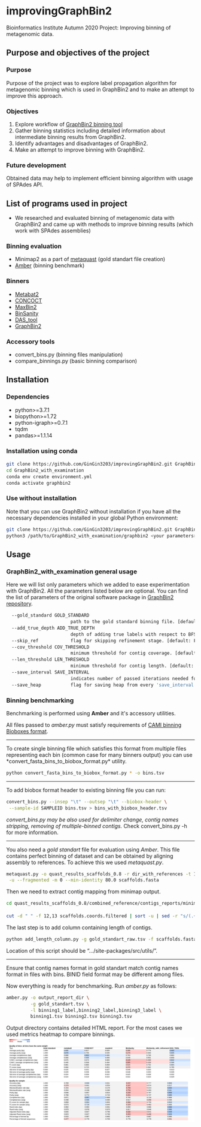 # improvingGraphBin2
Bioinformatics Institute Autumn 2020 Project: Improving binning of metagenomic data.

## Purpose and objectives of the project
### Purpose
Purpose of the project was to explore label propagation algorithm for metagenomic binning which is used in GraphBin2 and to make an attempt to improve this approach.

### Objectives
1. Explore workflow of [GraphBin2 binning tool](https://github.com/Vini2/GraphBin2)
2. Gather binning statistics including detailed information about intermediate binning results from GraphBin2.
3. Identify advantages and disadvantages of GraphBin2.
4. Make an attempt to improve binning with GraphBin2.

### Future development
Obtained data may help to implement efficient binning algorithm with usage of SPAdes API.

## List of programs used in project
* We researched and evaluated binning of metagenomic data with GraphBin2 and came up with methods to improve binning results (which work with SPAdes assemblies)

### Binning evaluation
* Minimap2 as a part of [metaquast](https://github.com/ablab/quast) (gold standart file creation)
* [Amber](https://github.com/CAMI-challenge/AMBER) (binning benchmark)

### Binners
* [Metabat2](https://bitbucket.org/berkeleylab/metabat/src/master/)
* [CONCOCT](https://github.com/BinPro/CONCOCT)
* [MaxBin2](https://sourceforge.net/projects/maxbin2/)
* [BinSanity](https://github.com/edgraham/BinSanity)
* [DAS_tool](https://github.com/cmks/DAS_Tool)
* [GraphBin2](https://github.com/Vini2/GraphBin2)

### Accessory tools
* convert_bins.py (binning files manipulation)
* compare_binnings.py (basic binning comparison)

## Installation
### Dependencies
* python>=3.7.1
* biopython>=1.72
* python-igraph>=0.7.1
* tqdm
* pandas>=1.1.14

### Installation using conda
```bash
git clone https://github.com/GinGin3203/improvingGraphBin2.git GraphBin2_with_examination
cd GraphBin2_with_examination
conda env create environment.yml
conda activate graphbin2
```

### Use without installation
Note that you can use GraphBin2 without installation if you have all the necessary dependencies installed in your global Python environment:
```bash
git clone https://github.com/GinGin3203/improvingGraphBin2.git GraphBin2_with_examination
python3 /path/to/GraphBin2_with_examination/graphbin2 <your parameters>
```

## Usage
### GraphBin2_with_examination general usage
Here we will list only parameters which we added to ease experimentation with GraphBin2. All the parameters listed below are optional. You can find the list of parameters of the original software package in [GraphBin2 repository](https://github.com/Vini2/GraphBin2).
```bash
  --gold_standard GOLD_STANDARD
                        path to the gold standard binning file. [default: ]
  --add_true_depth ADD_TRUE_DEPTH
                        depth of adding true labels with respect to BFS origin vertex. [default: 0]
  --skip_ref            flag for skipping refinement stage. [default: False]
  --cov_threshold COV_THRESHOLD
                        minimum threshold for contig coverage. [default: 0]
  --len_threshold LEN_THRESHOLD
                        minimum threshold for contig length. [default: 0]
  --save_interval SAVE_INTERVAL
                        indicates number of passed iterations needed for current binning save. (5 - save for every 5 iterations). 0 - disable intermediate binning saving. [default: 0]
  --save_heap           flag for saving heap from every 'save_interval' iteration of label propagation. [default: False]

```

### Binning benchmarking
Benchmarking is performed using **Amber** and it's accessory utilities.

All files passed to *amber.py* must satisfy requirements of [CAMI binning Bioboxes format](https://github.com/bioboxes/rfc/tree/master/data-format).
<hr>
To create single binning file which satisfies this format from multiple files representing each bin (common case for many binners output) you can use *convert_fasta_bins_to_biobox_format.py* utility.

```bash
python convert_fasta_bins_to_biobox_format.py * -o bins.tsv
```

<hr>
To add biobox format header to existing binning file you can run:

```bash
convert_bins.py --insep "\t" --outsep "\t" --biobox-header \
 --sample-id SAMPLEID bins.tsv > bins_with_biobox_header.tsv
```
*convert_bins.py may be also used for delimiter change, contig names stripping, removing of multiple-binned contigs.*
Check convert_bins.py -h for more information.
<hr>

You also need a *gold standart* file for evaluation using *Amber*. This file contains perfect binning of dataset and can be obtained by aligning assembly to references. To achieve this we used *metaquast.py*.

```bash
metaquast.py -o quast_results_scaffolds_0.8 -r dir_with_references -t 16 \
 -u --fragmented -m 0 --min-identity 80.0 scaffolds.fasta
```

Then we need to extract contig mapping from minimap output.
```bash
cd quast_results_scaffolds_0.8/combined_reference/contigs_reports/minimap_output/

cut -d " " -f 12,13 scaffolds.coords.filtered | sort -u | sed -r "s/(.+) (.+)/\2\t\1/g" > gold_standart_raw.tsv
```
The last step is to add column containing length of contigs.
```bash
python add_length_column.py -g gold_standart_raw.tsv -f scaffolds.fasta > gold_standart.tsv
```
Location of this script should be “…/site-packages/src/utils/”.
<hr>
Ensure that contig names format in gold standart match contig names format in files with bins. BINID field format may be different among files.

Now everything is ready for benchmarking. Run *amber.py* as follows:
```bash
amber.py -o output_report_dir \
         -g gold_standart.tsv \
         -l binning1_label,binning2_label,binning3_label \
         binning1.tsv binning2.tsv binning3.tsv
```
Output directory contains detailed HTML report. For the most cases we used metrics heatmap to compare binnings.
![](./images/Amber_heatmap_example.png)
